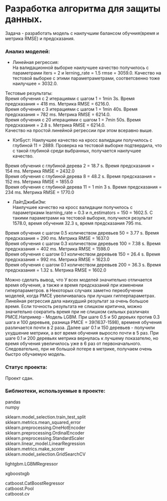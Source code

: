# Разработка алгоритма для защиты данных.

Задача - разработать модель с наилучшим балансом обучния(время и метрика RMSE) и предсказания.  

### Анализ моделей:

- Линейная регрессия:  
На валидационной выборке наилучшее качество получилось с параметрами iters = 2 и lerning_rate = 1.5 rmse = 3059.0. Качество на тестовой выборке с этими параметраметрами, соответсвенно тоже наилучшее = 3032.0.  

Тестовые результаты:  
Время обучения с 2 итерациями с шагом 1 = 1min 3s. Время предсказания = 418 ms. Метрика RMSE = 6216.0.  
Время обучения с 3 итерациями с шагом 1 = 1min 40s. Время предсказания = 782 ms. Метрика RMSE = 6214.0.  
Время обучения с 20 итерациями с шагом 1 = 7min 50s. Время предсказания =  2.8 s. Метрика RMSE = 6214.0.  
Качество на простой линейной регрессии при этом всеравно выше.  


- КэтБуст:
Наилучшее качество на кросс валидации получилось с глубиной 11 = 2889. Проверка на тестовой выборке подтвердила, что с такой глубиной среди выбранных, получается наилучшее качество.  

Время обучения с глубиной дерева 2 = 18.7 s. Время предсказания = 154 ms. Метрика RMSE = 2432.0  
Время обучения с глубиной дерева 8 = 48.2 s. Время предсказания = 152 ms. Метрика RMSE = 1855.0  
Время обучения с глубиной дерева 11 = 1 min 3 s. Время предсказания = 234 ms. Метрика RMSE = 1770.0  


- ЛайтДжиБиЭм:  
Наилучшее качество на кросс валидации получилось с параметрками learning_rate = 0.3 и n_estimators = 150 = 1602.5. С такими параметрами на тестовой выборке, получился результат 1578.0, время обучения 32.3 s, время предсказания 795 ms.  

Время обучения с шагом 0.5 количеством деревьев 50 = 3.77 s. Время предсказания = 290 ms. Метрика RMSE = 1637.0  
Время обучения с шагом 0.3 количеством деревьев 100 = 7.38 s. Время предсказания = 402 ms. Метрика RMSE = 1598.0  
Время обучения с шагом 0.1 количеством деревьев 150 = 26.4 s. Время предсказания = 992 ms. Метрика RMSE = 1623.0  
Время обучения с шагом 0.1 количеством деревьев 200 = 36.3 s. Время предсказания = 1.32 s. Метрика RMSE = 1602.0 

Можно сделать вывод, что У всех моделей значительно отличается время обучения, а также и время предсказаний при изменении гиперпараметров. в Некоторых случаях заметно переобучение моделей, когда РМСЕ увеличивалась при лучших гипперпараметрах. Линейная регрессия дала наихудший результат за очень большое время. Если точность результата не слишком критична, можно значительно сократить время при не слишком сильных различаях РМСЕ.Например - Модель LGBM. При шаге 0.5 и 50 дереьях против 0.3 шага и 100 деревьев,  разница РМСЕ = 39(1637-1598), временя обучения различается почти в 2 раза. Далее шаг 0.1 и 150 деревьев - получили ухудшение метрики, а вот время обучения выросло почти в 5 раз. При шаге 0.1 и 200 деревьях метрика вернулась к лучшему показателю, но время обучения увеличилось уже в 6 раз от первоначального. Следовательно, при не большой потере в метрике, получаем очень быстро обучаемую модель.  
### Статус проекта:

Проект сдан.  

### Библиотеки, используемые в проекте:

pandas  
numpy  

sklearn.model_selection.train_test_split  
sklearn.metrics.mean_squared_error  
sklearn.preprocessing.OneHotEncoder  
sklearn.preprocessing.OrdinalEncoder  
sklearn.preprocessing.StandardScaler  
sklearn.linear_model.LinearRegression  
sklearn.metrics.make_scorer  
sklearn.model_selection.GridSearchCV  

lightgbm.LGBMRegressor  

xgboostxgb  

catboost.CatBoostRegressor  
catboost.Pool  
catboost.cv  
